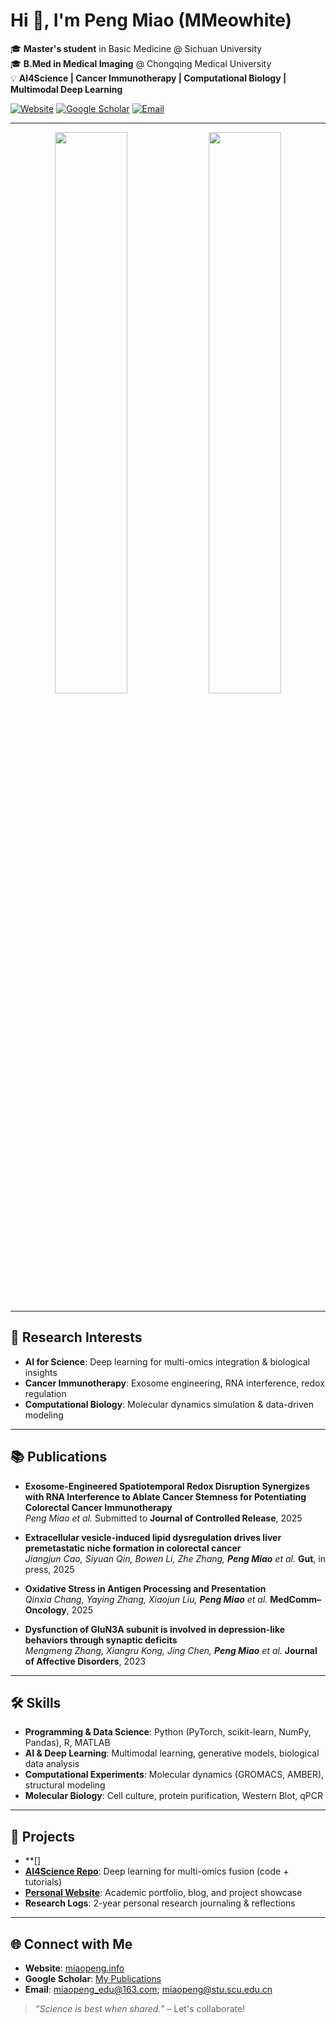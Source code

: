 # Hi 👋, I'm Peng Miao (MMeowhite)

🎓 **Master's student** in Basic Medicine @ Sichuan University  
🎓 **B.Med in Medical Imaging** @ Chongqing Medical University  
💡 **AI4Science | Cancer Immunotherapy | Computational Biology | Multimodal Deep Learning**  

[![Website](https://img.shields.io/badge/Website-miaopeng.info-blue?style=flat-square&logo=google-chrome)](https://www.miaopeng.info/) 
[![Google Scholar](https://img.shields.io/badge/Google%20Scholar-Publications-4A90E2?style=flat-square&logo=googlescholar)]((https://scholar.google.com/citations?user=Y5lz1jMAAAAJ))
[![Email](https://img.shields.io/badge/Email-mmeowhite%40email.com-red?style=flat-square&logo=gmail)](mailto:mmeowhite@email.com)

---

<div align="center">
  <img src="https://github-readme-stats.vercel.app/api?username=MMeowhite&show_icons=true&theme=default&card_height=200" width="48%" />
  <img src="https://github-readme-stats.vercel.app/api/top-langs/?username=MMeowhite&layout=compact&hide=html,css&card_height=200" width="48%" />
</div>

---

## 🔬 Research Interests
- **AI for Science**: Deep learning for multi-omics integration & biological insights  
- **Cancer Immunotherapy**: Exosome engineering, RNA interference, redox regulation  
- **Computational Biology**: Molecular dynamics simulation & data-driven modeling  

---

## 📚 Publications
- **Exosome-Engineered Spatiotemporal Redox Disruption Synergizes with RNA Interference to Ablate Cancer Stemness for Potentiating Colorectal Cancer Immunotherapy**  
_Peng Miao et al._ Submitted to **Journal of Controlled Release**, 2025  

- **Extracellular vesicle-induced lipid dysregulation drives liver premetastatic niche formation in colorectal cancer**  
_Jiangjun Cao, Siyuan Qin, Bowen Li, Zhe Zhang, **Peng Miao** et al._ **Gut**, in press, 2025  

- **Oxidative Stress in Antigen Processing and Presentation**  
_Qinxia Chang, Yaying Zhang, Xiaojun Liu, **Peng Miao** et al._ **MedComm–Oncology**, 2025  

- **Dysfunction of GluN3A subunit is involved in depression-like behaviors through synaptic deficits**  
_Mengmeng Zhang, Xiangru Kong, Jing Chen, **Peng Miao** et al._ **Journal of Affective Disorders**, 2023  

---

## 🛠️ Skills
- **Programming & Data Science**: Python (PyTorch, scikit-learn, NumPy, Pandas), R, MATLAB  
- **AI & Deep Learning**: Multimodal learning, generative models, biological data analysis  
- **Computational Experiments**: Molecular dynamics (GROMACS, AMBER), structural modeling  
- **Molecular Biology**: Cell culture, protein purification, Western Blot, qPCR  

---

## 🚀 Projects
- **[]
- **[AI4Science Repo](https://github.com/MMeowhite/AI4Science)**: Deep learning for multi-omics fusion (code + tutorials)
- **[Personal Website](https://yourwebsite.com)**: Academic portfolio, blog, and project showcase
- **Research Logs**: 2-year personal research journaling & reflections

---

## 🌐 Connect with Me
- **Website**: [miaopeng.info](https://www.miaopeng.info)  
- **Google Scholar**: [My Publications](https://scholar.google.com/citations?user=Y5lz1jMAAAAJ&hl=zh-CN)
- **Email**: [miaopeng_edu@163.com](mailto:miaopeng_edu@163.com); [miaopeng@stu.scu.edu.cn](mailto:miaopeng@stu.scu.edu.cn)

> _“Science is best when shared.”_ – Let's collaborate!
